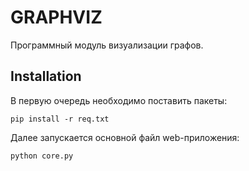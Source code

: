 # GRAPHVIZ

Программный модуль визуализации графов.

## Installation
В первую очередь необходимо поставить пакеты:

```
pip install -r req.txt
```

Далее запускается основной файл web-приложения:

```
python core.py
```
